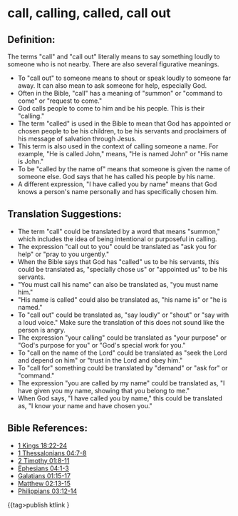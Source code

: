 # call, calling, called, call out #

## Definition: ##

The terms "call" and "call out" literally means to say something loudly to someone who is not nearby. There are also several figurative meanings.

* To "call out" to someone means to shout or speak loudly to someone far away. It can also mean to ask someone for help, especially God.
* Often in the Bible, "call" has a meaning of "summon" or "command to come" or "request to come."
* God calls people to come to him and be his people. This is their "calling."
* The term "called" is used in the Bible to mean that God has appointed or chosen people to be his children, to be his servants and proclaimers of his message of salvation through Jesus.
* This term is also used in the context of calling someone a name. For example, "He is called John," means, "He is named John" or "His name is John."
* To be "called by the name of" means that someone is given the name of someone else. God says that he has called his people by his name.
* A different expression, "I have called you by name" means that God knows a person's name personally and has specifically chosen him.

## Translation Suggestions: ##

* The term "call" could be translated by a word that means "summon," which includes the idea of being intentional or purposeful in calling.
* The expression "call out to you" could be translated as "ask you for help" or "pray to you urgently."
* When the Bible says that God has "called" us to be his servants, this could be translated as, "specially chose us" or "appointed us" to be his servants.
* "You must call his name" can also be translated as, "you must name him."
* "His name is called" could also be translated as, "his name is" or "he is named."
* To "call out" could be translated as, "say loudly" or "shout" or "say with a loud voice." Make sure the translation of this does not sound like the person is angry.
* The expression "your calling" could be translated as "your purpose" or "God's purpose for you" or "God's special work for you."
* To "call on the name of the Lord" could be translated as "seek the Lord and depend on him" or "trust in the Lord and obey him."
* To "call for" something could be translated by "demand" or "ask for" or "command."
* The expression "you are called by my name" could be translated as, "I have given you my name, showing that you belong to me."
* When God says,  "I have called you by name," this could be translated as, "I know your name and have chosen you."



## Bible References: ##

* [1 Kings 18:22-24](en/tn/1ki/help/18/22)
* [1 Thessalonians 04:7-8](en/tn/1th/help/04/07)
* [2 Timothy 01:8-11](en/tn/2ti/help/01/08)
* [Ephesians 04:1-3](en/tn/eph/help/04/01)
* [Galatians 01:15-17](en/tn/gal/help/01/15)
* [Matthew 02:13-15](en/tn/mat/help/02/13)
* [Philippians 03:12-14](en/tn/php/help/03/12)

{{tag>publish ktlink }